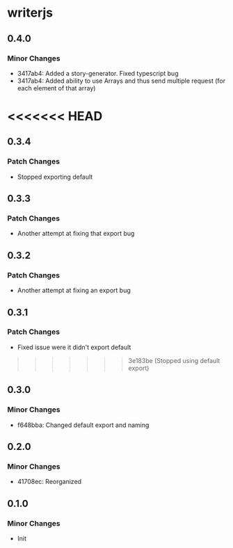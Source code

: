# writerjs

## 0.4.0

### Minor Changes

- 3417ab4: Added a story-generator. Fixed typescript bug
- 3417ab4: Added ability to use Arrays and thus send multiple request (for each element of that array)

# <<<<<<< HEAD

## 0.3.4

### Patch Changes

- Stopped exporting default

## 0.3.3

### Patch Changes

- Another attempt at fixing that export bug

## 0.3.2

### Patch Changes

- Another attempt at fixing an export bug

## 0.3.1

### Patch Changes

- Fixed issue were it didn't export default

> > > > > > > 3e183be (Stopped using default export)

## 0.3.0

### Minor Changes

- f648bba: Changed default export and naming

## 0.2.0

### Minor Changes

- 41708ec: Reorganized

## 0.1.0

### Minor Changes

- Init
